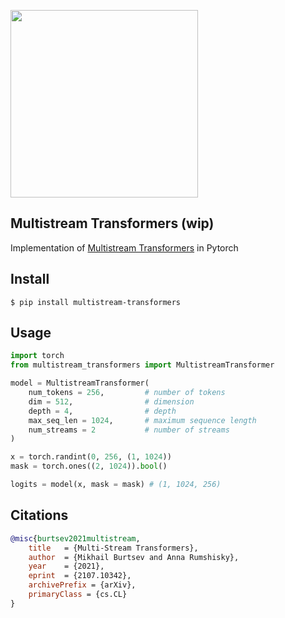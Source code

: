 <img src="./multistream.png" width="300px"></img>

## Multistream Transformers (wip)

Implementation of <a href="https://arxiv.org/abs/2107.10342">Multistream Transformers</a> in Pytorch

## Install

```
$ pip install multistream-transformers
```

## Usage

```python
import torch
from multistream_transformers import MultistreamTransformer

model = MultistreamTransformer(
    num_tokens = 256,         # number of tokens
    dim = 512,                # dimension
    depth = 4,                # depth
    max_seq_len = 1024,       # maximum sequence length
    num_streams = 2           # number of streams
)

x = torch.randint(0, 256, (1, 1024))
mask = torch.ones((2, 1024)).bool()

logits = model(x, mask = mask) # (1, 1024, 256)
```

## Citations

```bibtex
@misc{burtsev2021multistream,
    title   = {Multi-Stream Transformers}, 
    author  = {Mikhail Burtsev and Anna Rumshisky},
    year    = {2021},
    eprint  = {2107.10342},
    archivePrefix = {arXiv},
    primaryClass = {cs.CL}
}
```
